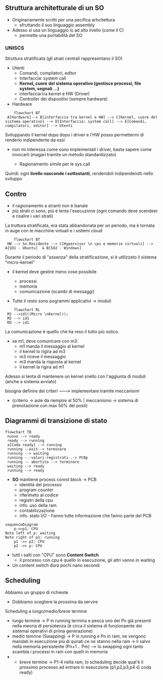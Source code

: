 ## Struttura architetturale di un SO
- Originariamente scritti per una pecifica arhcitettura
	- sfruttando il suo linguaggio assembly 
- Adesso si usa un linguaggio iù ad alto livello (come il C)
	- permette una portabilità del SO

### UNISCS 
Struttura stratificata (gli strati centrali rappresentano il SO)
- Utenti
	-  Comandi, compilatori, editor
	- Interfaccia: system call
	- **Kernel, cuore del sistema operativo (gestisce processi, file system, segnali ...)**
	- interfaccia tra kernel e HW (Driver)
	- Controller dei dispositivi (sempre hardware)
- Hardware
```mermaid 
	flowchart BT
 A[Hardware]--> B[interfaccia tra kernel e HW] --> C[Kernel, cuore del sistema operativo] --> D[Interfaccia: system call] --> E[Comandi, compilatori, editor] --> Utenti
```
Sviluppando il kernel dopo dopo i driver e l'HW posso permettermi di renderlo indipendente da essi
- non mi interessa come sono implementati i driver, basta sapere come invocarli (magari tramite un metodo standardizzato)

	- Ragionamento simile per le sys.call


Quindi: ogni **livello nasconde i sottostanti**, rendendoli indipendendti nello sviluppo

## Contro
- il ragionamento a stranti non è banale
- più strati ci sono, più è lenta l'esecuzione (ogni comando deve scendeer e risalire i vari strati)

La truttura stratificata, era stata abbandonata per un periodo, ma è tornata in auge con le macchine virtuali e i sistemi cloud

```mermaid 
	flowchart BT
 HW --> So.Residente --> C[Hypervisor \n cpu e memorie virtuali] --> A[SO1 - Ubuntu]  & B[SO2 - Windows]
```

Durante il periodo di "assenza" della stratificazione, si è utilizzato il sistema "micro-kernel"
- il kernel deve gestire meno cose possibile
	- processi
	- memoria
	- comunicazione (scambi di messaggi)

- Tutte il resto sono pogrammi applicativi  -> moduli 
```mermaid 
	flowchart RL
 M1 -->id1((Micro \nKernel));
 M2 --> id1
 M3 --> id1
```

La comunicazione è quello che ha reso il tutto più ostico.
- se m1, deve comunicare con m3:
	- m1 manda il messaggio al kernel
	- il kernel lo rigira ad m3
	- m3 riceve il messaggio
	- m3 manda la risposta al kernel
	- il kernel la rigira ad m1 

Adesso si tenta di mantenere un kernel snello con l'aggiunta di moduli (anche a sistema avviato)

bisogna definire dei criteri ---> implementare tramite meccanismi 
   - (criterio -> aule da riempire al 50% | meccanismo -> sistema di prenotazione con max 50% dei posti)
   
   ## Diagrammi di transizione di stato
   ```mermaid 
flowchart TB
	nuovo --> ready 
	ready --> running
	a[Coda ready] --> running
	running --exit--> terminare
	running --> waiting
	running -.-valori-registrati-.-> PCBp
	running -- abortito --> terminare
 	waiting --> ready
	running --> ready

```
   
   - **SO** mantiene process conrol block -> PCB
   		- identità del processo
   		- program counter
   		- riferimeto al codice
   		- registri della cpu
   		- info. uso della ram
   		- contabilizzazione 
   		- info. stato I/O
   	- Fanno tutte informazione che fanno parte del PCB


```mermaid
sequenceDiagram
    p->>p1: CPU
Note left of p: waiting
Note right of p1: running
    p1 ->> p2: CPU
	p2 ->> p: CPU
```
- tutti i salti con "CPU" sono **Content Switch**
	- il processo con cpu è quello in esecuzione, gli altri vanno in waiting
- Un content switch dura pochi nano secondi 

## Scheduling
Abbiamo un gruppo di richieste
- Dobbiamo scegliere la prossima da servire

Scheduling a lungo/medio/breve termine
 - lungo termine -> P in running termina e pesca uno dei Pn già presenti nella meoria di persistenza (è circa il sistema di funzionaente dei sistemai operativi di prima generazione)
 - medio temrine (Swapping) -> P in running e Pn in ram, ne vengono mandati in esecuzione più di qunati ce ne stanno nella ram -> li salvo nella memoria persistente (Pn+1 .. Pm) --> lo swapping ogni  tanto scambia i processi in ram con quelli in memoria
-  - breve termine -> P1-4 nella ram, lo scheduling decide qual'è il prossimo processo ad entrare in eseuczione (p1,p2,p3,p4 $\in$ coda ready)

